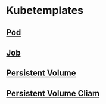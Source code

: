 # Kubetemplates

## [Pod](../kubetemplates/pod.md)

## [Job](../kubetemplates/job.md)

## [Persistent Volume](../kubetemplates/persistentvolume.md)

## [Persistent Volume Cliam](../kubetemplates/persistentvolumeclaim.md)
